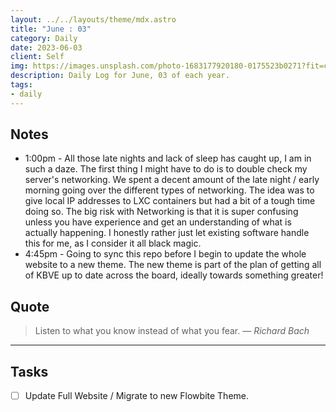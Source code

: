 ```yaml
---
layout: ../../layouts/theme/mdx.astro
title: "June : 03"
category: Daily
date: 2023-06-03
client: Self
img: https://images.unsplash.com/photo-1683177920180-0175523b0271?fit=crop&q=85&w=1400&h=700
description: Daily Log for June, 03 of each year.
tags:
- daily
---
```


## Notes

- 1:00pm - All those late nights and lack of sleep has caught up, I am in such a daze. The first thing I might have to do is to double check my server's networking. We spent a decent amount of the late night / early morning going over the different types of networking. The idea was to give local IP addresses to LXC containers but had a bit of a tough time doing so. The big risk with Networking is that it is super confusing unless you have experience and get an understanding of what is actually happening. I honestly rather just let existing software handle this for me, as I consider it all black magic.
- 4:45pm - Going to sync this repo before I begin to update the whole website to a new theme. The new theme is part of the plan of getting all of KBVE up to date across the board, ideally towards something greater! 

## Quote

> Listen to what you know instead of what you fear.
> — <cite>Richard Bach</cite>

---

## Tasks

- [ ] Update Full Website / Migrate to new Flowbite Theme.
